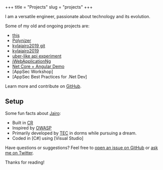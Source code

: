 +++
title = "Projects"
slug = "projects"
+++

I am a versatile engineer, passionate about technology and its evolution.


Some of my old and ongoing projects are:

* [this](https://github.com/Softwavecr/softwave)
* [Polynizer](https://github.com/Softwavecr/polynizer)
* [kylajairo2019 git](https://github.com/Softwavecr/kylajairo2019)
* [kylajairo2019](http://www.kylajairo2019.com/)
* [uber-like api experiment](https://github.com/Softwavecr/libera)
* [jWebApplicationNg](https://github.com/Softwavecr/jWebApplicationNg)
* [Net Core + Angular Demo](https://www.softwave.cr/)
* [AppSec Workshop]
* [AppSec Best Practices for .Net Dev]

Learn more and contribute on [GitHub](https://github.com/Softwavecr).

## Setup

Some fun facts about [Jairo](http://gohugo.io/):

* Built in [CR](https://www.anywhere.com/costa-rica)
* Inspired by [OWASP](https://owasp.org/)
* Primarily developed by [TEC](https://tec.ac.cr/) in dorms while pursuing a dream.
* Coded in [C#] using [Visual Studio]

Have questions or suggestions? Feel free to [open an issue on GitHub](https://github.com/spf13/hugo/issues/new) or [ask me on Twitter](https://twitter.com/spf13).

Thanks for reading!
